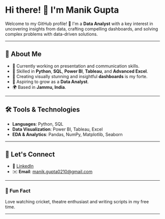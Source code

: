 # Hi there! 👋 I'm Manik Gupta

Welcome to my GitHub profile! 🚀 I'm a **Data Analyst** with a key interest in uncovering insights from data, crafting compelling dashboards, and solving complex problems with data-driven solutions.  

---

## 🌟 About Me  

- 🔭 Currently working on presentation and communication skills.  
- 🎯 Skilled in **Python**, **SQL**, **Power BI**, **Tableau**, and **Advanced Excel**.  
- 🎨 Creating visually stunning and insightful **dashboards** is my forte. 
- 💼 Aspiring to grow as a **Data Analyst**.  
- 🌍 Based in **Jammu, India**.

---

## 🛠️ Tools & Technologies  

- **Languages**: Python, SQL  
- **Data Visualization**: Power BI, Tableau, Excel  
- **EDA & Analytics**: Pandas, NumPy, Matplotlib, Seaborn

---

## 📣 Let's Connect  

- 💼 [LinkedIn](https://www.linkedin.com/in/isthatmanik/)
- ✉️ **Email**: [manik.gupta0210@gmail.com](mailto:manik.gupta0210@gmail.com)  

---

### 🌟 Fun Fact  

Love watching cricket, theatre enthusiast and writing scripts in my free time.

---
